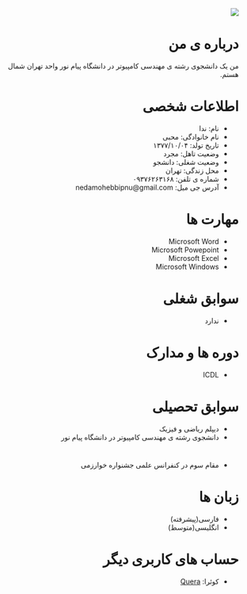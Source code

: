 <div dir="rtl">
  <img src="https://avatars1.githubusercontent.com/u/69321701?s=400&u=c150a3c1472522ecae8d3665c119cb67e698bff9&v=4"/>
  <h1> درباره ی من </h1>
  <p> من یک دانشجوی رشته ی مهندسی کامپیوتر در دانشگاه پیام نور واحد تهران شمال هستم.</p>
  <h1> اطلاعات شخصی </h1>
  <ul>
    <li>نام: ندا</li>
    <li>نام خانوادگی: محبی</li>
    <li>تاریخ تولد: ۱۳۷۷/۱۰/۰۴</li>
    <li>وضعیت تاهل: مجرد</li>
    <li>وضعیت شغلی: دانشجو</li>
    <li>محل زندگی: تهران</li>
    <li>شماره ی تلفن: ۰۹۳۷۶۲۶۳۱۶۸</li>
    <li>آدرس جی میل: nedamohebbipnu@gmail.com </li>
  </ul>
  
  <h1> مهارت ها </h1>
    <ul>
      <li>Microsoft Word</li>
      <li>Microsoft Powepoint</li>
      <li>Microsoft Excel</li>
      <li>Microsoft Windows</li>
  </ul>
  
  <h1>سوابق شغلی</h1>
    <ul>
      <li>ندارد</li>
    </ul>

  <h1>دوره ها و مدارک</h1>
    <ul>
      <li>ICDL</li>
    </ul>
  
  <h1>سوابق تحصیلی</h1>
    <ul>
      <li>دیپلم ریاضی و فیزیک</li>
      <li>دانشجوی رشته ی مهندسی کامپیوتر در دانشگاه پیام نور</li>
    </ul>
    
  <h1></h1>
    <ul>
      <li>مقام سوم در کنفرانس علمی جشنواره خوارزمی</li>
    </ul>
    
  <h1>زبان ها</h1>
    <ul>
      <li>فارسی(پیشرفته) </li>
      <li>انگلیسی(متوسط)</li>
    </ul>

  <h1>حساب های کاربری دیگر</h1>
    <ul>
      <li>کوئرا: <a href="http://Quera.ir/profile/nedamohebbipnu"> Quera </a></li>
    </ul>
</div>
